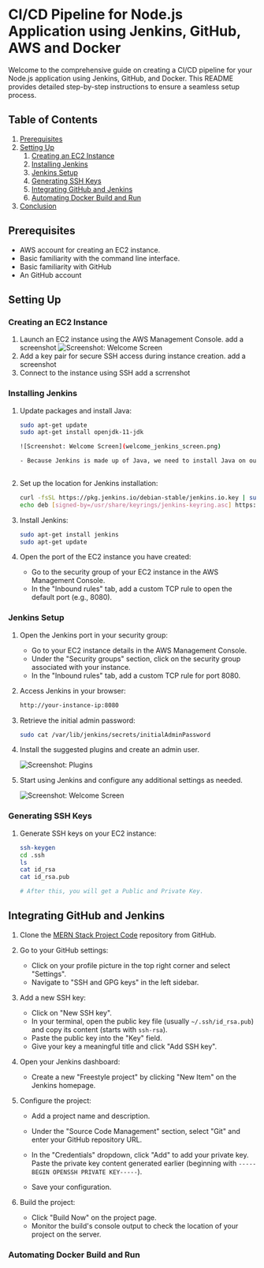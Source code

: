 # CI/CD Pipeline for Node.js Application using Jenkins, GitHub, AWS and Docker

Welcome to the comprehensive guide on creating a CI/CD pipeline for your Node.js application using Jenkins, GitHub, and Docker. This README provides detailed step-by-step instructions to ensure a seamless setup process.

## Table of Contents

1. [Prerequisites](#prerequisites)
2. [Setting Up](#setting-up)
   1. [Creating an EC2 Instance](#creating-an-ec2-instance)
   2. [Installing Jenkins](#installing-jenkins)
   3. [Jenkins Setup](#jenkins-setup)
   4. [Generating SSH Keys](#generating-ssh-keys)
   5. [Integrating GitHub and Jenkins](#integrating-github-and-jenkins)
   6. [Automating Docker Build and Run](#automating-docker-build-and-run)
3. [Conclusion](#conclusion)

## Prerequisites

- AWS account for creating an EC2 instance.
- Basic familiarity with the command line interface.
- Basic familiarity with GitHub
- An GitHub account

## Setting Up

### Creating an EC2 Instance

1. Launch an EC2 instance using the AWS Management Console.
   add a screenshot
   ![Screenshot: Welcome Screen](https://drive.google.com/file/d/1nnTbtt-BJ0BQA7yhFC5IdO7nH0QfPV0m/view?usp=sharing)
3. Add a key pair for secure SSH access during instance creation.
   add a screenshot
4. Connect to the instance using SSH
   add a scrrenshot

### Installing Jenkins

1. Update packages and install Java:

   ```bash
   sudo apt-get update
   sudo apt-get install openjdk-11-jdk

   ![Screenshot: Welcome Screen](welcome_jenkins_screen.png)

   - Because Jenkins is made up of Java, we need to install Java on our Ubuntu machine.
  
2. Set up the location for Jenkins installation:

   ```bash
   curl -fsSL https://pkg.jenkins.io/debian-stable/jenkins.io.key | sudo tee /usr/share/keyrings/jenkins-keyring.asc > /dev/null
   echo deb [signed-by=/usr/share/keyrings/jenkins-keyring.asc] https://pkg.jenkins.io/debian-stable binary/ | sudo tee /etc/apt/sources.list.d/jenkins.list > /dev/null

3. Install Jenkins:

   ```bash
   sudo apt-get install jenkins
   sudo apt-get update

4. Open the port of the EC2 instance you have created:

   - Go to the security group of your EC2 instance in the AWS Management Console.
   - In the "Inbound rules" tab, add a custom TCP rule to open the default port (e.g., 8080).

### Jenkins Setup

1. Open the Jenkins port in your security group:

   - Go to your EC2 instance details in the AWS Management Console.
   - Under the "Security groups" section, click on the security group associated with your instance.
   - In the "Inbound rules" tab, add a custom TCP rule for port 8080.

2. Access Jenkins in your browser:

   ```bash
   http://your-instance-ip:8080

3. Retrieve the initial admin password:

   ```bash
   sudo cat /var/lib/jenkins/secrets/initialAdminPassword

4. Install the suggested plugins and create an admin user.

   ![Screenshot: Plugins](plugins_screenshot.png)

5. Start using Jenkins and configure any additional settings as needed.

   ![Screenshot: Welcome Screen](welcome_jenkins_screen.png)

### Generating SSH Keys

1. Generate SSH keys on your EC2 instance:

   ```bash
   ssh-keygen
   cd .ssh
   ls
   cat id_rsa
   cat id_rsa.pub

   # After this, you will get a Public and Private Key.


## Integrating GitHub and Jenkins

1. Clone the [MERN Stack Project Code](https://github.com/ifeelpankaj/locker) repository from GitHub.

2. Go to your GitHub settings:

   - Click on your profile picture in the top right corner and select "Settings".
   - Navigate to "SSH and GPG keys" in the left sidebar.

3. Add a new SSH key:

   - Click on "New SSH key".
   - In your terminal, open the public key file (usually `~/.ssh/id_rsa.pub`) and copy its content (starts with `ssh-rsa`).
   - Paste the public key into the "Key" field.
   - Give your key a meaningful title and click "Add SSH key".

4. Open your Jenkins dashboard:

   - Create a new "Freestyle project" by clicking "New Item" on the Jenkins homepage.

5. Configure the project:

   - Add a project name and description.
   - Under the "Source Code Management" section, select "Git" and enter your GitHub repository URL.

   - In the "Credentials" dropdown, click "Add" to add your private key. Paste the private key content generated earlier (beginning with `-----BEGIN OPENSSH PRIVATE KEY-----`).

   - Save your configuration.

6. Build the project:

   - Click "Build Now" on the project page.
   - Monitor the build's console output to check the location of your project on the server.

### Automating Docker Build and Run








 



